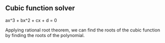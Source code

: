## Cubic function solver

ax^3 + bx^2 + cx + d = 0

Applying rational root theorem, we can find the roots of the cubic function by finding the roots of the polynomial.